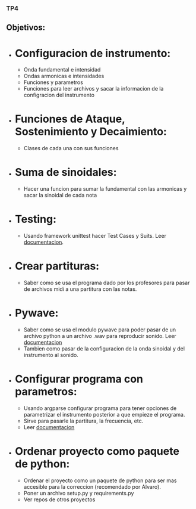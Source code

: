 ### TP4
## Objetivos:
- # Configuracion de instrumento:
    - Onda fundamental e intensidad
    - Ondas armonicas e intensidades
    - Funciones y parametros
    - Funciones para leer archivos y sacar la informacion de la configracion del instrumento
- # Funciones de Ataque, Sostenimiento y Decaimiento:
    - Clases de cada una con sus funciones
- # Suma de sinoidales:
    - Hacer una funcion para sumar la fundamental con las armonicas y sacar la sinoidal de cada nota
- # Testing:
    - Usando framework unittest hacer Test Cases y Suits. Leer [documentacion](https://docs.python.org/3/library/unittest.html).
- # Crear partituras:
    - Saber como se usa el programa dado por los profesores para pasar de archivos midi a una partitura con las notas. 
- # Pywave:
    - Saber como se usa el modulo pywave para poder pasar de un archivo python a un archivo .wav para reproducir sonido. Leer [documentacion](https://github.com/Zuzu-Typ/PyWave)
    - Tambien como pasar de la configuracion de la onda sinoidal y del instrumento al sonido. 
- # Configurar programa con parametros:
    - Usando argparse configurar programa para tener opciones de parametrizar el instrumento posterior a que empieze el programa. 
    - Sirve para pasarle la partitura, la frecuencia, etc. 
    - Leer [documentacion](https://docs.python.org/3/library/argparse.html)
- # Ordenar proyecto como paquete de python:
    - Ordenar el proyecto como un paquete de python para ser mas accesible para la correccion (recomendado por Alvaro). 
    - Poner un archivo setup.py y requirements.py 
    - Ver repos de otros proyectos

